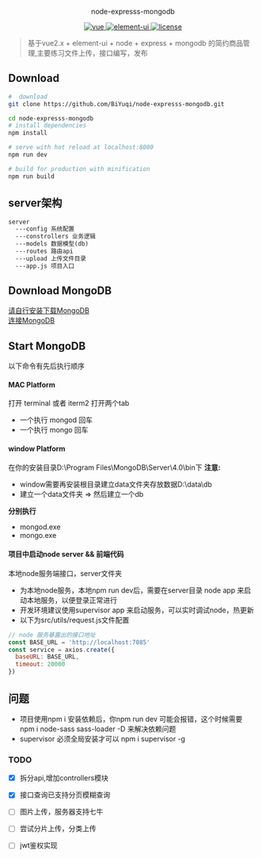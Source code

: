 <p align="center">
  node-expresss-mongodb
</p>

<p align="center">
	<a href="https://github.com/vuejs/vue">
		<img src="https://img.shields.io/badge/vue-2.5.2-blue.svg" alt="vue">
	</a>
	<a href="https://github.com/ElemeFE/element">
		<img src="https://img.shields.io/badge/element----ui-2.3.2-blue.svg" alt="element-ui">
	</a>
	<a href="https://github.com/BiYuqi/node-expresss-mongodb/blob/master/LICENSE">
		<img src="https://img.shields.io/github/license/mashape/apistatus.svg" alt="license">
	</a>
</p>

> 基于vue2.x + element-ui + node + express + mongodb 的简约商品管理,主要练习文件上传，接口编写，发布


## Download

``` bash
#  download
git clone https://github.com/BiYuqi/node-expresss-mongodb.git

cd node-expresss-mongodb
# install dependencies
npm install

# serve with hot reload at localhost:8080
npm run dev

# build for production with minification
npm run build
```
## server架构
```html
server
  ---config 系统配置
  ---constrollers 业务逻辑
  ---models 数据模型(db)
  ---routes 路由api
  ---upload 上传文件目录
  ---app.js 项目入口
```

## Download MongoDB
<a href="http://www.runoob.com/mongodb/mongodb-window-install.html">请自行安装下载MongoDB</a> <br/>
<a href="http://www.runoob.com/mongodb/mongodb-connections.html">连接MongoDB</a>

## Start MongoDB
以下命令有先后执行顺序
#### MAC Platform
打开 terminal 或者 iterm2 打开两个tab
* 一个执行 mongod 回车
* 一个执行 mongo 回车
#### window Platform
在你的安装目录D:\Program Files\MongoDB\Server\4.0\bin下
**注意:**
* window需要再安装根目录建立data文件夹存放数据D:\data\db
* 建立一个data文件夹 => 然后建立一个db

**分别执行**
* mongod.exe
* mongo.exe
#### 项目中启动node server && 前端代码
本地node服务端接口，server文件夹
* 为本地node服务，本地npm run dev后，需要在server目录 node app 来启动本地服务，以便登录正常进行
* 开发环境建议使用supervisor app 来启动服务，可以实时调试node，热更新
* 以下为src/utils/request.js文件配置
```js
// node 服务暴露出的接口地址
const BASE_URL = 'http://localhost:7085'
const service = axios.create({
  baseURL: BASE_URL,
  timeout: 20000
})
```
## 问题
* 项目使用npm i 安装依赖后，你npm run dev 可能会报错，这个时候需要 npm i node-sass sass-loader -D 来解决依赖问题
* supervisor 必须全局安装才可以 npm i supervisor -g

### TODO
- [x] 拆分api,增加controllers模块
- [x] 接口查询已支持分页模糊查询
- [ ] 图片上传，服务器支持七牛
- [ ] 尝试分片上传，分类上传
- [ ] jwt鉴权实现

